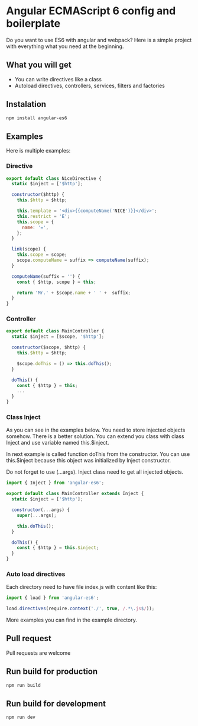 # Angular ECMAScript 6 config and boilerplate

Do you want to use ES6 with angular and webpack?
Here is a simple project with everything what you need at the beginning.

## What you will get

 - You can write directives like a class
 - Autoload directives, controllers, services, filters and factories


## Instalation

```sh
npm install angular-es6
```

## Examples

Here is multiple examples:

### Directive

```js
export default class NiceDirective {
  static $inject = ['$http'];

  constructor($http) {
    this.$http = $http;

    this.template = '<div>{{computeName('NICE')}}</div>';
    this.restrict = 'E';
    this.scope = {
      name: '=',
    };
  }

  link(scope) {
    this.scope = scope;
    scope.computeName = suffix => computeName(suffix);
  }

  computeName(suffix = '') {
    const { $http, scope } = this;

    return 'Mr.' + $scope.name + ' ' +  suffix;
  }
}

```


### Controller

```js
export default class MainController {
  static $inject = [$scope, '$http'];

  constructor($scope, $http) {
    this.$http = $http;

    $scope.doThis = () => this.doThis();
  }

  doThis() {
    const { $http } = this;
    ...
  }
}

```

### Class Inject

As you can see in the examples below. You need to store injected objects somehow.
There is a better solution. You can extend you class with class Inject and use variable named this.$inject.

In next example is called function doThis from the constructor.
You can use this.$inject because this object was initialized by Inject constructor.

Do not forget to use (...args). Inject class need to get all injected objects.

```js
import { Inject } from 'angular-es6';

export default class MainController extends Inject {
  static $inject = ['$http'];

  constructor(...args) {
    super(...args);

    this.doThis();
  }

  doThis() {
    const { $http } = this.$inject;
  }
}

```


### Auto load directives

Each directory need to have file index.js with content like this:

```js
import { load } from 'angular-es6';

load.directives(require.context('./', true, /.*\.js$/));
```


More examples you can find in the example directory.



## Pull request

Pull requests are welcome


## Run build for production

```sh
npm run build
```


## Run build for development

```sh
npm run dev
```
